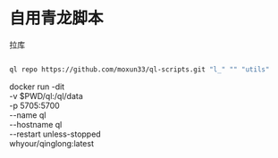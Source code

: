 # 自用青龙脚本

拉库

```bash

ql repo https://github.com/moxun33/ql-scripts.git "l_" "" "utils"

```

docker run -dit \
  -v $PWD/ql:/ql/data \
  -p 5705:5700 \
  --name ql \
  --hostname ql \
  --restart unless-stopped \
  whyour/qinglong:latest
